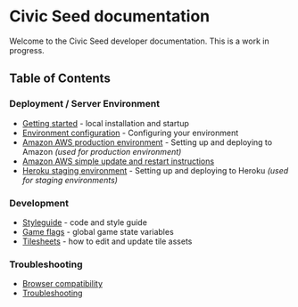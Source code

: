 # Civic Seed documentation

Welcome to the Civic Seed developer documentation. This is a work in progress.

## Table of Contents

### Deployment / Server Environment

* [Getting started](https://github.com/engagementgamelab/CivicSeed/blob/master/doc/getting-started.md) - local installation and startup
* [Environment configuration](https://github.com/engagementgamelab/CivicSeed/blob/master/doc/environment-configuration.md) - Configuring your environment
* [Amazon AWS production environment](https://github.com/engagementgamelab/CivicSeed/blob/master/doc/aws-environment.md) - Setting up and deploying to Amazon _(used for production environment)_
* [Amazon AWS simple update and restart instructions](https://github.com/engagementgamelab/CivicSeed/blob/master/doc/amazon-s3-production-environment.md)
* [Heroku staging environment](https://github.com/engagementgamelab/CivicSeed/blob/master/doc/heroku-environment.md) - Setting up and deploying to Heroku _(used for staging environments)_

### Development

* [Styleguide](https://github.com/engagementgamelab/CivicSeed/blob/master/doc/styleguide.md) - code and style guide
* [Game flags](https://github.com/engagementgamelab/CivicSeed/blob/master/doc/flags.md) - global game state variables
* [Tilesheets](https://github.com/engagementgamelab/CivicSeed/blob/master/doc/tilesheets.md) - how to edit and update tile assets

### Troubleshooting

* [Browser compatibility](https://github.com/engagementgamelab/CivicSeed/blob/master/doc/browser-compatibility.md)
* [Troubleshooting](https://github.com/engagementgamelab/CivicSeed/blob/master/doc/troubleshooting.md)
